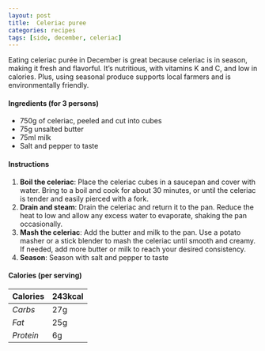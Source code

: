 ```yaml
---
layout: post
title:  Celeriac puree
categories: recipes
tags: [side, december, celeriac]
---
```


Eating celeriac purée in December is great because celeriac is in season, making it fresh and flavorful. It’s nutritious, with vitamins K and C, and low in calories. Plus, using seasonal produce supports local farmers and is environmentally friendly.

#### Ingredients (for 3 persons)
- 750g of celeriac, peeled and cut into cubes
- 75g unsalted butter
- 75ml milk
- Salt and pepper to taste

#### Instructions

1. **Boil the celeriac**: Place the celeriac cubes in a saucepan and cover with water. Bring to a boil and cook for about 30 minutes, or until the celeriac is tender and easily pierced with a fork.
2. **Drain and steam**: Drain the celeriac and return it to the pan. Reduce the heat to low and allow any excess water to evaporate, shaking the pan occasionally.
3. **Mash the celeriac**: Add the butter and milk to the pan. Use a potato masher or a stick blender to mash the celeriac until smooth and creamy. If needed, add more butter or milk to reach your desired consistency.
4. **Season**: Season with salt and pepper to taste

#### Calories (per serving)

| **Calories** | 243kcal |
| ----------- | ----------- |
| *Carbs* | 27g |
| *Fat* | 25g |
| *Protein* | 6g |